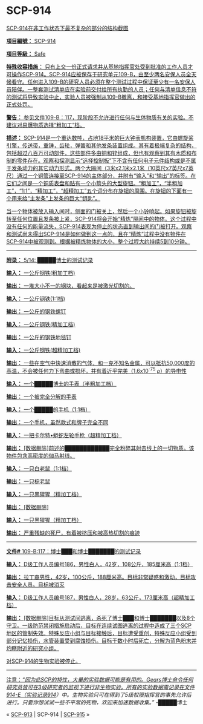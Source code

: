 # SCP-914
                        



<a shape='rect' href='/heritage-collection' />



SCP-914在非工作状态下最不复杂的部分的结构截图



**項目編號：** SCP-914

**項目等級：** Safe

**特殊收容措施：** 只有上交一份正式请求并从基地指挥官处受到批准的工作人员才可操作SCP-914。SCP-914应被保存于研究单元109-B，由至少两名安保人员全天候看守。任何进入109-B的研究人员必须在整个测试过程中保证至少有一名安保人员陪伴。一整套测试清单应在实验前交付给所有执勤的人员；任何与清单信息不符的测试将导致实验中止，实验人员被强制从109-B撤离，和接受基地指挥官做出的正式处罚。

**警告：** 参见文件109-B：117，现阶段不允许进行任何与生体物质有关的实验。不建议对易爆物质选择“粗加工”档。

**描述：** SCP-914是一个重达数吨，占地18平米的巨大钟表机构装置，它由螺旋桨引擎，传送带，重锤，齿轮，弹簧和其他发条装置组成。其有着极端复杂的结构，包括超过八百万可动部件，这些部件多由铜和锌组成，但也有观察到其有木质和布制的零件存在。观察和探测显示“选择控制板”下不含有任何电子元件结构或是不属于发条动力的其它动力形式。两个大隔间（3米x2.1米x2.1米（10英尺x7英尺x7英尺）通过一个铜管连接至SCP-914的主体部分，并附有“输入”和“输出”的标签。在它们之间是一个铜质表盘和贴有一个小箭头的大型旋钮。“粗加工”，“半粗加工”，“1:1”，“精加工”，“超精加工”五个词分布在旋钮的周围。在旋钮的下面有一个用来给“主发条”上发条的巨大“钥匙”。

当一个物体被放入输入间时，侧面的门被关上，然后一个小铃响起。如果旋钮被旋转至任何位置且发条被上紧，SCP-914将会开始“精炼”隔间中的物体。这个过程中没有任何的能量流失，SCP-914表现为停止的状态直到输出间的门被打开。观察和测试尚未得出SCP-914是如何做到这一点的，且在“精炼”过程中没有物件在SCP-914中被观测到。根据被精炼物体的大小，整个过程大约持续5到10分钟。


---

**附录：** 5/14: █████博士的测试记录

**输入：** 一公斤钢铁(粗加工档)

**输出：** 一堆大小不一的钢块，看起来是被激光切割的。

**输入：** 一公斤钢铁(1:1档)

**输出：** 一公斤的钢铁螺钉

**输入：** 一公斤钢铁(精加工档)

**输出：** 一公斤的钢铁地毯钉

**输入：** 一公斤钢铁(超精加工档)

**输出：** 一些在空气中快速消散的气体，和一克不知名金属，可以抵抗50,000度的高温，不会被任何力下弯曲或损坏，并有着近乎完美（1.6x10<sup>-75</sup> ρ）的导电性

**输入：** 一个█████博士的手表（半粗加工档）

**输出：** 一个被完全分解的手表

**输入：** 一个█████的手机（1:1档）

**输出：** 一个手机，虽然款式和牌子完全不同

**输入：** 一把卡尔特•蟒蛇左轮手枪（超精加工档）

**输出：** [数据删除]前述的████████████完全粉碎其射击线上的一切物质。该物件包含高密度的伽马射线。

**输入：** 一只白老鼠（1:1档）

**输出：** 一只棕老鼠

**输入：** 一只黑猩猩（精加工档）

**输出：** [数据删除]

**输入：** 一只黑猩猩（粗加工档）

**输出：** 严重残缺的死尸，有着被挤压和被高热切割的痕迹


---

**文件#** 109-B:117：博士███和博士███████的测试记录

**输入：** D级工作人员编号186，男性白人，42岁，108公斤，185厘米高（1:1档）

**输出：** 拉丁裔男性，42岁，100公斤，188厘米高。目标非常疑惑和激动，目标攻击安全人员。目标被消灭

**输入：** D级工作人员编号187，男性白人，28岁，63公斤，173厘米高（超精加工档）

**输出：** [数据删除]目标从测试间逃离，杀死了博士███和博士███████以及8个守卫。一级防范禁闭措施启动后，目标在连续试图逃离的过程中造成了三个SCP地区的管制失效。特殊反应小组与目标接触后，目标遭受重创，特殊反应小组受到部分记忆损伤，水管装置受到腐蚀损伤。目标于数小时后死亡，分解为蓝色粉末并灼瞎附近的研究小组。

对SCP-914的生物实验被停止。


---

注意：*“因为此SCP的特性，大量的实验数据可能是有用的。Gears博士命令任何研究员皆可在3级研究者的监视下进行非生物实验。所有的实验数据需记录在文件914-E（[实验记录914](/experiment-log-914)）中。生物实验只可在得到了5级权限指挥官的事先允许后进行。只要你想试试一些不平常的死物，欢迎来加速数据收集。”*  -█████博士



« [SCP-913](/scp-913) | SCP-914 | <a shape='rect' class='newpage' href='/scp-915'>SCP-915</a> »





                    